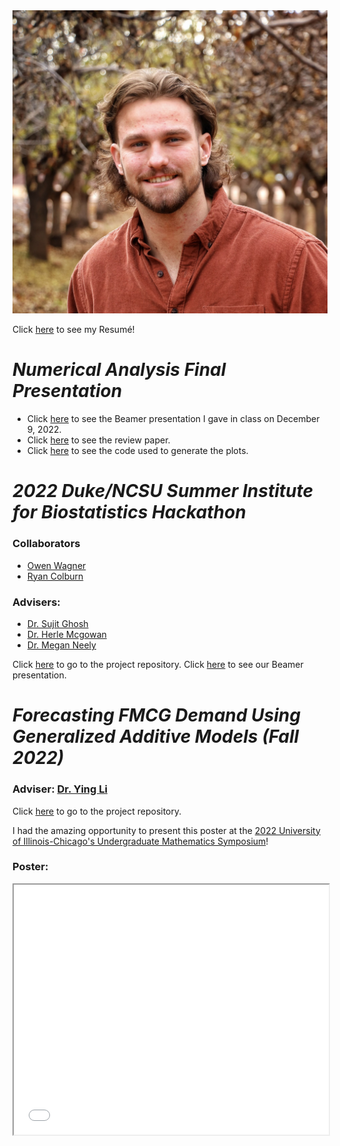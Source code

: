 <img src="CarsonSlater.jpeg" alt="drawing" width="600">

Click [here](Slater_Stats_Resume.pdf) to see my Resumé!

# *Numerical Analysis Final Presentation*

  - Click [here](MATH_485_Presentation.pdf) to see the Beamer presentation I gave in class on December 9, 2022.
  - Click [here](Linear_and_Polynomial_Regression.pdf) to see the review paper.
  - Click [here](https://colab.research.google.com/drive/1JUVUG1NihQaMI1XaitswV6UoGUTtZjLZ?usp=sharing) to see the code used to generate the plots.

# *2022 Duke/NCSU Summer Institute for Biostatistics Hackathon*
  
### Collaborators
  - [Owen Wagner](https://github.com/ofwagner19)
  - [Ryan Colburn](https://github.com/colbu070)

### Advisers: 
  - [Dr. Sujit Ghosh](https://www4.stat.ncsu.edu/~ghosh/)
  - [Dr. Herle Mcgowan](https://statistics.sciences.ncsu.edu/people/hmmcgowa/)
  - [Dr. Megan Neely](https://scholars.duke.edu/person/megan.neely)

Click [here](https://github.com/carsonslater/sibs_summer2022) to go to the project repository.
Click [here](SIBS_powerpoint.pdf) to see our Beamer presentation.

# *Forecasting FMCG Demand Using Generalized Additive Models (Fall 2022)*

### Adviser: [Dr. Ying Li](https://github.com/yingli)

Click [here](https://github.com/carsonslater/mentored_research2022) to go to the project repository.

I had the amazing opportunity to present this poster at the [2022 University of Illinois-Chicago's Undergraduate Mathematics Symposium](https://homepages.math.uic.edu/ums/)!

### Poster:
<iframe width="100%" height="400" src="Poster_Project_Iteration2_Final.pdf">


